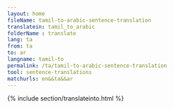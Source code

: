 ```yaml
---
layout: home
fileName: tamil-to-arabic-sentence-translation
translatein: tamil_to_arabic
folderName : translate
lang: ta
from: ta
to: ar
langname: tamil-to
permalink: /ta/tamil-to-arabic-sentence-translation
tool: sentence-translations
matchurls: en&&ta&&ar
---
```

{% include section/translateinto.html %}
